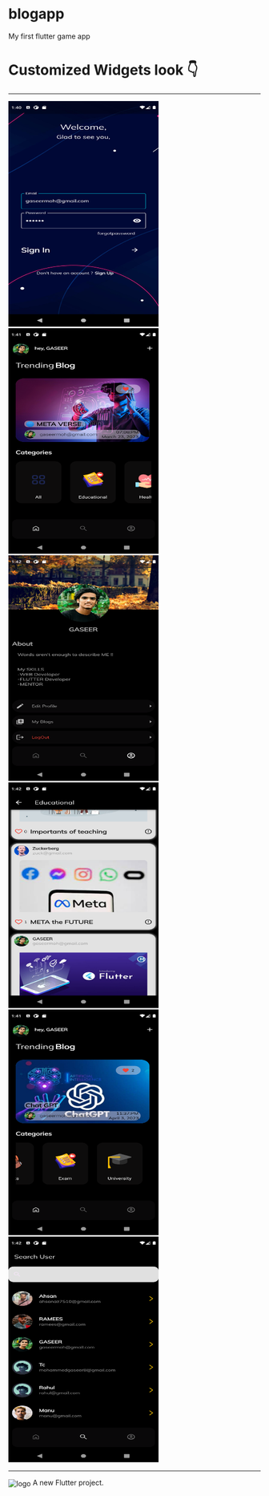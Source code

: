 # blogapp
My first flutter game app
# Customized Widgets look 👇
<hr/>
<div >
    <img src="/login.png" width="300px" height = "450px"</img>
    <img src="/home.png" width="300px" height = "450px"</img>
     <img src="/profile.png" width="300px" height = "450px"</img>
</div>
<div >
    <img src="/cat.png" width="300px" height = "450px"</img>
    <img src="/ho.png" width="300px" height = "450px"</img>
     <img src="/search.png" width="300px" height = "450px"</img>
</div>
         
<hr>

<img align="center" width="500" alt="logo" src="https://user-images.githubusercontent.com/55774240/122635653-da725d80-d102-11eb-9208-4c8d8b4a1ac6.png" />
A new Flutter project.

